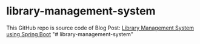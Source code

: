 # library-management-system
This GitHub repo is source code of Blog Post: <a href="https://www.javaguides.net/2023/08/library-management-system-project-using-spring-boot.html">Library Management System using Spring Boot</a>
"# library-management-system" 

